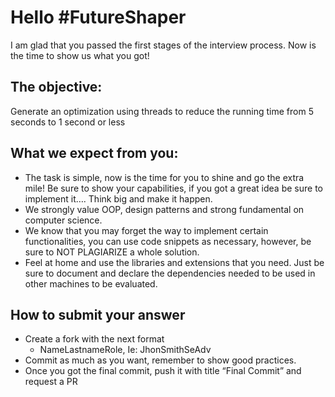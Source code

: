 
# Hello #FutureShaper
I am glad that you passed the first stages of the interview process. Now is the time to show us what you got! 

## The objective: 
Generate an optimization using threads to reduce the running time from 5 seconds to 1 second or less


## What we expect from you:
-	The task is simple, now is the time for you to shine and go the extra mile! Be sure to show your capabilities, if you got a great idea be sure to implement it…. Think big and make it happen. 
-	We strongly value OOP, design patterns and strong fundamental on computer science. 
-	We know that you may forget the way to implement certain functionalities, you can use code snippets as necessary, however, be sure to NOT PLAGIARIZE a whole solution. 
-	Feel at home and use the libraries and extensions that you need. Just be sure to document and declare the dependencies needed to be used in other machines to be evaluated. 

## How to submit your answer
- Create a fork with the next format
  -	NameLastnameRole, Ie: JhonSmithSeAdv 
-	Commit as much as you want, remember to show good practices. 
-	Once you got the final commit, push it with title “Final Commit” and request a PR
